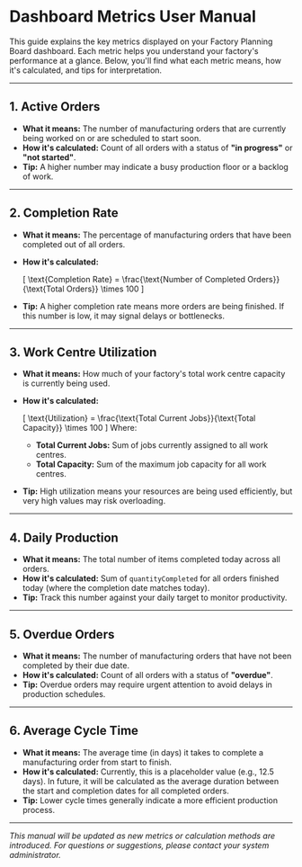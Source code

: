 # Dashboard Metrics User Manual

This guide explains the key metrics displayed on your Factory Planning Board dashboard. Each metric helps you understand your factory's performance at a glance. Below, you'll find what each metric means, how it's calculated, and tips for interpretation.

---

## 1. Active Orders
- **What it means:**
  The number of manufacturing orders that are currently being worked on or are scheduled to start soon.
- **How it's calculated:**
  Count of all orders with a status of **"in progress"** or **"not started"**.
- **Tip:**
  A higher number may indicate a busy production floor or a backlog of work.

---

## 2. Completion Rate
- **What it means:**
  The percentage of manufacturing orders that have been completed out of all orders.
- **How it's calculated:**
  
  \[
  \text{Completion Rate} = \frac{\text{Number of Completed Orders}}{\text{Total Orders}} \times 100
  \]
- **Tip:**
  A higher completion rate means more orders are being finished. If this number is low, it may signal delays or bottlenecks.

---

## 3. Work Centre Utilization
- **What it means:**
  How much of your factory's total work centre capacity is currently being used.
- **How it's calculated:**
  
  \[
  \text{Utilization} = \frac{\text{Total Current Jobs}}{\text{Total Capacity}} \times 100
  \]
  Where:
  - **Total Current Jobs:** Sum of jobs currently assigned to all work centres.
  - **Total Capacity:** Sum of the maximum job capacity for all work centres.
- **Tip:**
  High utilization means your resources are being used efficiently, but very high values may risk overloading.

---

## 4. Daily Production
- **What it means:**
  The total number of items completed today across all orders.
- **How it's calculated:**
  Sum of `quantityCompleted` for all orders finished today (where the completion date matches today).
- **Tip:**
  Track this number against your daily target to monitor productivity.

---

## 5. Overdue Orders
- **What it means:**
  The number of manufacturing orders that have not been completed by their due date.
- **How it's calculated:**
  Count of all orders with a status of **"overdue"**.
- **Tip:**
  Overdue orders may require urgent attention to avoid delays in production schedules.

---

## 6. Average Cycle Time
- **What it means:**
  The average time (in days) it takes to complete a manufacturing order from start to finish.
- **How it's calculated:**
  Currently, this is a placeholder value (e.g., 12.5 days). In future, it will be calculated as the average duration between the start and completion dates for all completed orders.
- **Tip:**
  Lower cycle times generally indicate a more efficient production process.

---

*This manual will be updated as new metrics or calculation methods are introduced. For questions or suggestions, please contact your system administrator.* 